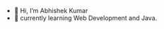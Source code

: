 - 👋 Hi, I’m Abhishek Kumar
- 🌱 currently learning Web Development and Java.

<!---
kabhishek2918/kabhishek2918 is a ✨ special ✨ repository because its `README.md` (this file) appears on your GitHub profile.
You can click the Preview link to take a look at your changes.
--->
